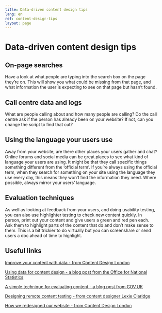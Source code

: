 ```yaml
---
title: Data-driven content design tips
lang: en
ref: content-design-tips
layout: page
---
```


# Data-driven content design tips

## On-page searches 

Have a look at what people are typing into the search box on the page they’re on. This will show you what could be missing from that page, and what information the user is expecting to see on that page but hasn’t found.

## Call centre data and logs

What are people calling about and how many people are calling? Do the call centre ask if the person has already been on your website? If not, can you change the script to find that out?

## Using the language your users use

Away from your website, are there other places your users gather and chat? Online forums and social media can be great places to see what kind of language your users are using. It might be that they call specific things something different from the ‘official term’. If you’re always using the official term, when they search for something on your site using the language they use every day, this means they won’t find the information they need. Where possible, always mirror your users’ language.

## Evaluation techniques

As well as looking at feedback from your users, and doing usability testing, you can also use highlighter testing to check new content quickly. In person, print out your content and give users a green and red pen each. Ask them to highlight parts of the content that do and don’t make sense to them. This is a bit trickier to do virtually but you can screenshare or send users a doc ahead of time to highlight.

## Useful links


[Improve your content with data - from Content Design London](https://contentdesign.london/blog/Improve-your-content-with-data)

[Using data for content design - a blog post from the Office for National Statistics](https://digitalblog.ons.gov.uk/2018/04/30/using-data-for-content-design/)

[A simple technique for evaluating content - a blog post from GOV.UK](https://userresearch.blog.gov.uk/2014/09/02/a-simple-technique-for-evaluating-content/)

[Designing remote content testing - from content designer Lexie Claridge](https://lexieclaridge.medium.com/designing-remote-highlighter-testing-da10208f530f)

[How we redesigned our website - from Content Design London](https://contentdesign.london/blog/how-we-redesigned-our-website)



